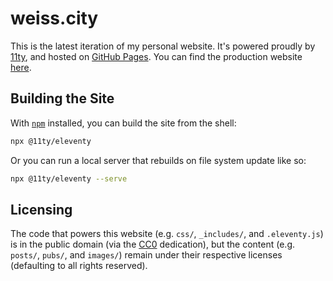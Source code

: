 # weiss.city

This is the latest iteration of my personal website. It's powered proudly by [11ty][11ty], and
hosted on [GitHub Pages][gh-pages]. You can find the production website [here][awe].

## Building the Site

With [`npm`][npm] installed, you can build the site from the shell:
```bash
npx @11ty/eleventy
```

Or you can run a local server that rebuilds on file system update like so:
```bash
npx @11ty/eleventy --serve
```

## Licensing

The code that powers this website (e.g. `css/`, `_includes/`, and `.eleventy.js`) is in the public domain
(via the [CC0][cc0] dedication), but the content (e.g. `posts/`, `pubs/`, and `images/`) remain
under their respective licenses (defaulting to all rights reserved).

[awe]: https://aaronweiss.us/
[11ty]: https://www.11ty.dev
[hakyll]: http://jaspervdj.be/hakyll/
[gh-pages]: https://pages.github.com/
[npm]: https://www.npmjs.com
[stack]: https://haskellstack.org/
[cc0]: https://creativecommons.org/share-your-work/public-domain/cc0/
